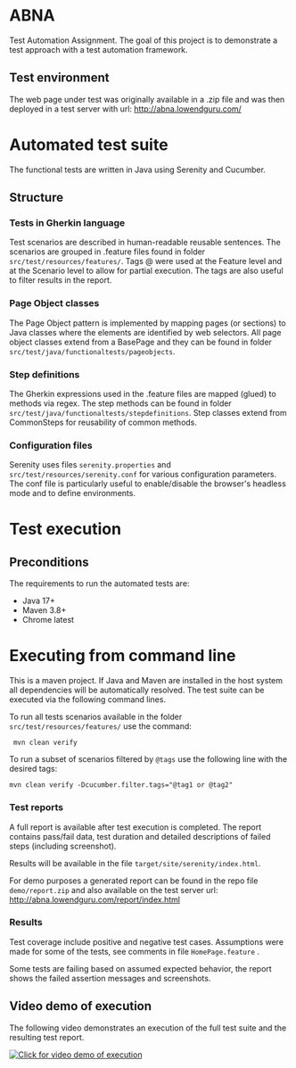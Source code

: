 # ABNA
Test Automation Assignment. The goal of this project is to demonstrate a test approach with a test automation framework.

## Test environment
The web page under test was originally available in a .zip file and was then deployed in a test server with url: http://abna.lowendguru.com/

# Automated test suite
The functional tests are written in Java using Serenity and Cucumber.

## Structure

### Tests in Gherkin language
Test scenarios are described in human-readable reusable sentences. The scenarios are grouped in .feature files found in folder `src/test/resources/features/`. Tags @ were used at the Feature level and at the Scenario level to allow for partial execution. The tags are also useful to filter results in the report.

### Page Object classes
The Page Object pattern is implemented by mapping pages (or sections) to Java classes where the elements are identified by web selectors. All page object classes extend from a BasePage and they can be found in folder `src/test/java/functionaltests/pageobjects`.

### Step definitions
The Gherkin expressions used in the .feature files are mapped (glued) to methods via regex. The step methods can be found in folder `src/test/java/functionaltests/stepdefinitions`. Step classes extend from CommonSteps for reusability of common methods.

### Configuration files
Serenity uses files `serenity.properties` and `src/test/resources/serenity.conf` for various configuration parameters. The conf file is particularly useful to enable/disable the browser's headless mode and to define environments.  

# Test execution
## Preconditions
The requirements to run the automated tests are:
- Java 17+
- Maven 3.8+
- Chrome latest

# Executing from command line
This is a maven project. If Java and Maven are installed in the host system all dependencies will be automatically resolved. The test suite can be executed via the following command lines.

To run all tests scenarios available in the folder `src/test/resources/features/` use the command:

` mvn clean verify`

To run a subset of scenarios filtered by `@tags` use the following line with the desired tags:

`mvn clean verify -Dcucumber.filter.tags="@tag1 or @tag2"`

### Test reports

A full report is available after test execution is completed. The report contains pass/fail data, test duration and detailed descriptions of failed steps (including screenshot).

Results will be available in the file `target/site/serenity/index.html`.

For demo purposes a generated report can be found in the repo file `demo/report.zip` and also available on the test server url: http://abna.lowendguru.com/report/index.html 

### Results

Test coverage include positive and negative test cases. Assumptions were made for some of the tests, see comments in file `HomePage.feature` .

Some tests are failing based on assumed expected behavior, the report shows the failed assertion messages and screenshots. 

## Video demo of execution
The following video demonstrates an execution of the full test suite and the resulting test report.

[![Click for video demo of execution](https://img.youtube.com/vi/FSHKn-_1m5g/0.jpg)](https://youtu.be/FSHKn-_1m5g "Demo video")